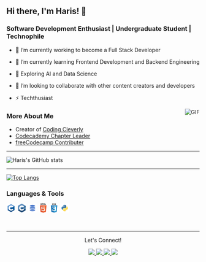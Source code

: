 ## Hi there, I'm Haris! 👋

### Software Development Enthusiast | Undergraduate Student | Technophile
<!-- **haris-bit/haris-bit** is a ✨ _special_ ✨ repository because its `README.md` (this file) appears on your GitHub profile. -->
<!-- Here are some ideas to get you started: -->

- 🔭 I’m currently working to become a Full Stack Developer
- 🌱 I’m currently learning Frontend Development and Backend Engineering
- 🤔 Exploring AI and Data Science
- 👯 I’m looking to collaborate with other content creators and developers
- ⚡ Techthusiast

  <img align="right" alt="GIF" src="https://media.giphy.com/media/836HiJc7pgzy8iNXCn/giphy.gif" />

### More About Me
- Creator of [Coding Cleverly](https://www.youtube.com/c/CodingCleverly)
- [Codecademy Chapter Leader](https://community.codecademy.com/coding-cleverly/)
- [freeCodecamp Contributer](https://www.freecodecamp.org/news/understanding-sorting-algorithms/)

---

![Haris's GitHub stats](https://github-readme-stats.vercel.app/api?username=haris-bit&show_icons=true&theme=dark)

---

[![Top Langs](https://github-readme-stats.vercel.app/api/top-langs/?username=haris-bit)](https://github.com/haris-bit/github-readme-stats)


### Languages & Tools

<code><img width=24px src="https://raw.githubusercontent.com/github/explore/80688e429a7d4ef2fca1e82350fe8e3517d3494d/topics/c/c.png"></code>
<code><img width=24px src="https://raw.githubusercontent.com/github/explore/80688e429a7d4ef2fca1e82350fe8e3517d3494d/topics/cpp/cpp.png"></code>
<code><img width=24px src="https://raw.githubusercontent.com/github/explore/80688e429a7d4ef2fca1e82350fe8e3517d3494d/topics/sql/sql.png"></code>
<code><img width=24px src="https://raw.githubusercontent.com/github/explore/80688e429a7d4ef2fca1e82350fe8e3517d3494d/topics/html/html.png"></code>
<code><img width=24px src="https://raw.githubusercontent.com/github/explore/80688e429a7d4ef2fca1e82350fe8e3517d3494d/topics/css/css.png"></code>
<code><img width=24px src="https://raw.githubusercontent.com/github/explore/80688e429a7d4ef2fca1e82350fe8e3517d3494d/topics/python/python.png"></code>

<br>



---

<div align="center">
<p align="center">Let's Connect!</p>
<a href="https://www.twitter.com/HarisIftikhar_/">
    <img src="https://img.shields.io/badge/Twitter-1DA1F2?style=for-the-badge&logo=twitter&logoColor=white" />
</a>

<a href="https://www.instagram.com/HarisIftikhar/">
    <img src="https://img.shields.io/badge/Instagram-E4405F?style=for-the-badge&logo=instagram&logoColor=white" />
</a>

<a href="https://www.linkedin.com/in/HarisIftikhar1/">
    <img src="https://img.shields.io/badge/linkedin-%230077B5.svg?&style=for-the-badge&logo=linkedin&logoColor=white" />
</a>

<a href="https://stackoverflow.com/users/13326835/haris-iftikhar?tab=profile">
    <img src="https://img.shields.io/badge/Stack_Overflow-FE7A16?style=for-the-badge&logo=stack-overflow&logoColor=white" />
</a>
</div>
<br>
